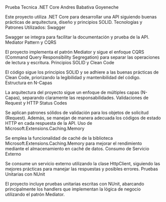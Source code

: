 Prueba Tecnica .NET Core Andres Babativa Goyeneche 

Este proyecto utiliza .NET Core para desarrollar una API siguiendo buenas prácticas de arquitectura, diseño y principios SOLID.
Tecnologías y Patrones Utilizados:
Swagger

Swagger se integra para facilitar la documentación y prueba de la API.
Mediator Pattern y CQRS

El proyecto implementa el patrón Mediator y sigue el enfoque CQRS (Command Query Responsibility Segregation) para separar las operaciones de lectura y escritura.
Principios SOLID y Clean Code

El código sigue los principios SOLID y se adhiere a las buenas prácticas de Clean Code, priorizando la legibilidad y mantenibilidad del código.
Estructura en N-Capas

La arquitectura del proyecto sigue un enfoque de múltiples capas (N-Capas), separando claramente las responsabilidades.
Validaciones de Request y HTTP Status Codes

Se aplican patrones sólidos de validación para los objetos de solicitud (Request). Además, se manejan de manera adecuada los códigos de estado HTTP en cada respuesta de la API.
Uso de Microsoft.Extensions.Caching.Memory

Se emplea la funcionalidad de caché de la biblioteca Microsoft.Extensions.Caching.Memory para mejorar el rendimiento mediante el almacenamiento en caché de datos.
Consumo de Servicio Externo

Se consume un servicio externo utilizando la clase HttpClient, siguiendo las mejores prácticas para manejar las respuestas y posibles errores.
Pruebas Unitarias con NUnit

El proyecto incluye pruebas unitarias escritas con NUnit, abarcando principalmente los handlers que implementan la lógica de negocio utilizando el patrón Mediator.
